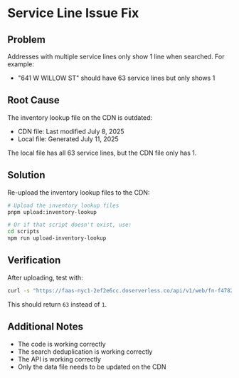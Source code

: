 # Service Line Issue Fix

## Problem
Addresses with multiple service lines only show 1 line when searched. For example:
- "641 W WILLOW ST" should have 63 service lines but only shows 1

## Root Cause
The inventory lookup file on the CDN is outdated:
- CDN file: Last modified July 8, 2025
- Local file: Generated July 11, 2025

The local file has all 63 service lines, but the CDN file only has 1.

## Solution
Re-upload the inventory lookup files to the CDN:

```bash
# Upload the inventory lookup files
pnpm upload:inventory-lookup

# Or if that script doesn't exist, use:
cd scripts
npm run upload-inventory-lookup
```

## Verification
After uploading, test with:
```bash
curl -s "https://faas-nyc1-2ef2e6cc.doserverless.co/api/v1/web/fn-f47822c0-7b7f-4248-940b-9249f4f51915/inventory/lookup-v2?address=641%20W%20WILLOW%20ST%2C%20CHICAGO%20IL%2060614" | jq '.count'
```

This should return `63` instead of `1`.

## Additional Notes
- The code is working correctly
- The search deduplication is working correctly  
- The API is working correctly
- Only the data file needs to be updated on the CDN